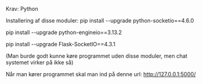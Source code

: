 Krav:
Python

Installering af disse moduler:
pip install --upgrade python-socketio==4.6.0

pip install --upgrade python-engineio==3.13.2

pip install --upgrade Flask-SocketIO==4.3.1


(Man burde godt kunne køre programmet uden disse moduler, men chat systemet virker på ikke så)

Når man kører programmet skal man ind på denne url: http://127.0.0.1:5000/